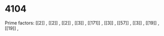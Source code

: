 # 4104

Prime factors: [[2]] , [[2]] , [[2]] , [[3]] , [[171]] , [[3]] , [[57]] , [[3]] , [[19]] , [[19]] , 